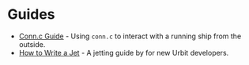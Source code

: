 # Guides

- [Conn.c Guide](/system/runtime/guides/conn) - Using `conn.c` to interact with a running ship from the outside.
- [How to Write a Jet](/system/runtime/guides/jetting) - A jetting guide by for new Urbit developers.
